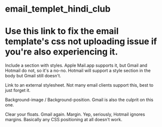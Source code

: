 # email_templet_hindi_club

# Use this link to fix the email template's css not uploading issue if you're also experiencing it.


Include a section with styles. Apple Mail.app supports it, but Gmail and Hotmail do not, so it's a no-no. Hotmail will support a style section in the body but Gmail still doesn't.


Link to an external stylesheet. Not many email clients support this, best to just forget it.


Background-image / Background-position. Gmail is also the culprit on this one.


Clear your floats. Gmail again.
Margin. Yep, seriously, Hotmail ignores margins. Basically any CSS positioning at all doesn't work.
